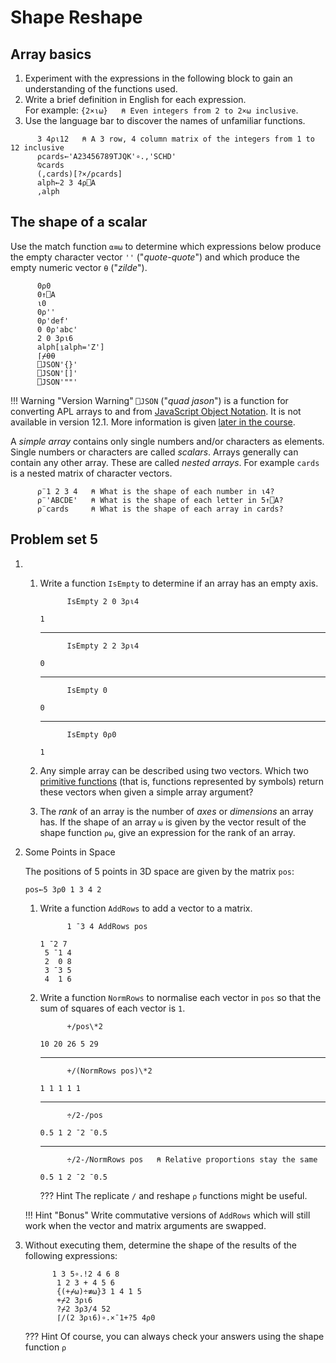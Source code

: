 # Shape Reshape

## Array basics
1. Experiment with the expressions in the following block to gain an understanding of the functions used. 
1. Write a brief definition in English for each expression.  
	For example: `{2×⍳⍵}   ⍝ Even integers from 2 to 2×⍵ inclusive`. 
1. Use the language bar to discover the names of unfamiliar functions.

```APL
      3 4⍴⍳12   ⍝ A 3 row, 4 column matrix of the integers from 1 to 12 inclusive      
      ⍴cards←'A23456789TJQK'∘.,'SCHD'
      ⍉cards
      (,cards)[?×/⍴cards]
      alph←2 3 4⍴⎕A
      ,alph      
```

## The shape of a scalar

Use the match function `⍺≡⍵` to determine which expressions below produce the empty character vector `''` ("*quote-quote*") and which produce the empty numeric vector `⍬` ("*zilde*").

          0⍴0
          0↑⎕A
          ⍳0
          0⍴''
          0⍴'def'
          0 0⍴'abc'
          2 0 3⍴⍳6
          alph[⍸alph='Z']
          ⌈⌿⍬⍬
          ⎕JSON'{}'
          ⎕JSON'[]'
          ⎕JSON'""'

!!! Warning "Version Warning"
	`⎕JSON` ("*quad jason*") is a function for converting APL arrays to and from [JavaScript Object Notation](https://en.wikipedia.org/wiki/JSON). It is not available in version 12.1. More information is given [later in the course](../Data/#json).

A *simple array* contains only single numbers and/or characters as elements. Single numbers or characters are called *scalars*. Arrays generally can contain any other array. These are called *nested arrays*. For example `cards` is a nested matrix of character vectors.

```APL
      ⍴¨1 2 3 4   ⍝ What is the shape of each number in ⍳4?
      ⍴¨'ABCDE'   ⍝ What is the shape of each letter in 5↑⎕A?
      ⍴¨cards     ⍝ What is the shape of each array in cards?
```

## Problem set 5
1. 
	1. Write a function `IsEmpty` to determine if an array has an empty axis.
		<pre><code class="language-APL">      IsEmpty 2 0 3⍴⍳4</code></pre>
		<pre><code>1</code></pre>
		<hr>
		<pre><code class="language-APL">      IsEmpty 2 2 3⍴⍳4</code></pre>
		<pre><code>0</code></pre>
		<hr>
		<pre><code class="language-APL">      IsEmpty 0</code></pre>
		<pre><code>0</code></pre>
		<hr>
		<pre><code class="language-APL">      IsEmpty 0⍴0</code></pre>
		<pre><code>1</code></pre>

	1. Any simple array can be described using two vectors. Which two [primitive functions](https://aplwiki.com/wiki/Primitive_function) (that is, functions represented by symbols) return these vectors when given a simple array argument?

	1. The *rank* of an array is the number of *axes* or *dimensions* an array has. If the shape of an array `⍵` is given by the vector result of the shape function `⍴⍵`, give an expression for the rank of an array.

1. Some Points in Space 

	The positions of 5 points in 3D space are given by the matrix `pos`:
	
	<pre><code class="language-APL">pos←5 3⍴0 1 3 4 2</code></pre>

	1. Write a function `AddRows` to add a vector to a matrix.

		<pre><code class="language-APL">      1 ¯3 4 AddRows pos</code></pre>
		<pre><code>1 ¯2 7
		5 ¯1 4
		2  0 8
		3 ¯3 5
		4  1 6</code></pre>

	1. Write a function `NormRows` to normalise each vector in `pos` so that the sum of squares of each vector is `1`.

		<pre><code class="language-APL">      +/pos\*2</code></pre>
		<pre><code>10 20 26 5 29</code></pre>
		<hr>
		<pre><code class="language-APL">      +/(NormRows pos)\*2</code></pre>
		<pre><code>1 1 1 1 1</code></pre>
		<hr>
		<pre><code class="language-APL">      ÷/2-/pos</code></pre>
		<pre><code>0.5 1 2 ¯2 ¯0.5</code></pre>
		<hr>
		<pre><code class="language-APL">      ÷/2-/NormRows pos   ⍝ Relative proportions stay the same</code></pre>
		<pre><code>0.5 1 2 ¯2 ¯0.5</code></pre>

		??? Hint
			The replicate <code class='language-apl'>/</code> and reshape <code class='language-apl'>⍴</code> functions might be useful.

	!!! Hint "Bonus"
		Write commutative versions of `AddRows` which will still work when the vector and matrix arguments are swapped.

1. Without executing them, determine the shape of the results of the following expressions:

	<pre><code class="language-APL">      1 3 5∘.!2 4 6 8
	      1 2 3 + 4 5 6
	      {(+⌿⍵)÷≢⍵}3 1 4 1 5
	      +⌿2 3⍴⍳6
	      ?⌿2 3⍴3/4 52
	      ⌈/(2 3⍴⍳6)∘.×¯1+?5 4⍴0</code></pre>

	??? Hint
		Of course, you can always check your answers using the shape function <code class='language-APL'>⍴</code>
